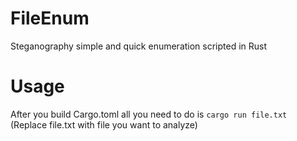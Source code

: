 # FileEnum
Steganography simple and quick enumeration scripted in Rust

# Usage

After you build Cargo.toml all you need to do is `cargo run file.txt` (Replace file.txt with file you want to analyze)
